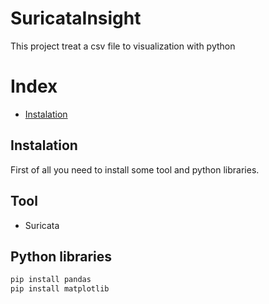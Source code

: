# SuricataInsight

This project treat a csv file to visualization with python

# Index

+ [Instalation](#instalation)





## Instalation

First of all you need to install some tool and python libraries.

## Tool
+ Suricata

## Python libraries
```python
pip install pandas
pip install matplotlib

```
